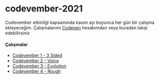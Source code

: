 # codevember-2021

Codevember etkinliği kapsamında kasım ayı boyunca her gün bir çalışma ekleyeceğim. Çalışmalarımı [Codepen](https://codepen.io/collection/BNKjgN) hesabımdan veya buradan takip edebilirsiniz

#### Çalışmalar

- [Codevember 1 - 3 Sided](https://abdullahturkmen.github.io/codevember-2021/codevember-1-3-sided/)
- [Codevember 2 - Voice](https://abdullahturkmen.github.io/codevember-2021/codevember-2-voice/)
- [Codevember 3 - Evolution](https://abdullahturkmen.github.io/codevember-2021/codevember-3-evolution/)
- [Codevember 4 - Rough](https://abdullahturkmen.github.io/codevember-2021/codevember-4-rough/)